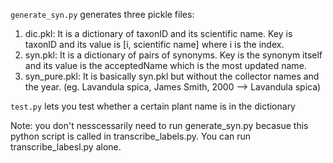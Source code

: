 `generate_syn.py` generates three pickle files:

1. dic.pkl: It is a dictionary of taxonID and its scientific name. Key is taxonID and its value is [i, scientific name] where i is the index.
2. syn.pkl: It is a dictionary of pairs of synonyms. Key is the synonym itself and its value is the acceptedName which is the most updated name.
3. syn_pure.pkl: It is basically syn.pkl but without the collector names and the year. (eg. Lavandula spica, James Smith, 2000 --> Lavandula spica)

`test.py` lets you test whether a certain plant name is in the dictionary

Note: you don't nesscessarily need to run generate_syn.py becasue this python script is called in transcribe_labels.py. You can run transcribe_labesl.py alone. 